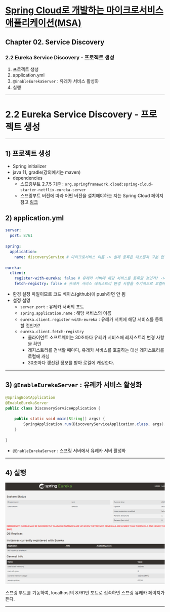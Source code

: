 # <a href = "../README.md" target="_blank">Spring Cloud로 개발하는 마이크로서비스 애플리케이션(MSA)</a>
## Chapter 02. Service Discovery
### 2.2 Eureka Service Discovery - 프로젝트 생성
1) 프로젝트 생성
2) application.yml
3) `@EnableEurekaServer` : 유레카 서비스 활성화
4) 실행

---

# 2.2 Eureka Service Discovery - 프로젝트 생성

---

## 1) 프로젝트 생성
- Spring initializer
- java 11, gradle(강의에서는 maven)
- dependencies
  - 스프링부트 2.7.5 기준 : `org.springframework.cloud:spring-cloud-starter-netflix-eureka-server`
  - 스프링부트 버전에 따라 어떤 버전을 설치해야하는 지는 Spring Cloud 페이지 참고 [링크](https://spring.io/projects/spring-cloud)

## 2) application.yml
```yaml
server:
  port: 8761

spring:
  application:
    name: discoveryService # 마이크로서비스 이름 -> 실제 등록은 대소문자 구분 없이 대문자로 등록됨

eureka:
  client:
    register-with-eureka: false # 유레카 서버에 해당 서비스를 등록할 것인가? -> false
    fetch-registry: false # 유레카 서비스 레지스트리 변경 사항을 주기적으로 로컬에 fetch
```
- 환경 설정 파일이므로 코드 베이스(github)에 push하면 안 됨
- 설정 설명
  - `server.port` : 유레카 서버의 포트
  - `spring.application.name` : 해당 서비스의 이름
  - `eureka.client.register-with-eureka` : 유레카 서버에 해당 서비스를 등록할 것인가?
  - `eureka.client.fetch-registry`
    - 클라이언트 소프트웨어는 30초마다 유레카 서비스에 레지스트리 변경 사항을 확인
    - 레지스트리를 검색할 때마다, 유레카 서비스를 호출하는 대신 레지스트리를 로컬에 캐싱
    - 30초마다 갱신된 정보를 받아 로컬에 캐싱한다.

---

## 3) `@EnableEurekaServer` : 유레카 서비스 활성화
```java
@SpringBootApplication
@EnableEurekaServer
public class DiscoveryServiceApplication {

    public static void main(String[] args) {
        SpringApplication.run(DiscoveryServiceApplication.class, args);
    }

}
```
- `@EnableEurekaServer` : 스프링 서버에서 유레카 서버 활성화

---

## 4) 실행
![eureka-discovery-page](img/eureka-discovery-page.png)

스프링 부트를 기동하여, localhost의 8761번 포트로 접속하면 스프링 유레카 페이지가 뜬다.

---
